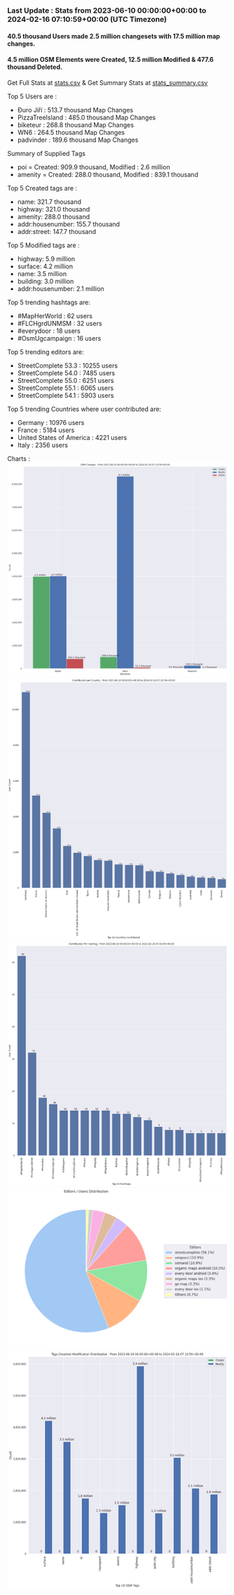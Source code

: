 ### Last Update : Stats from 2023-06-10 00:00:00+00:00 to 2024-02-16 07:10:59+00:00 (UTC Timezone)

#### 40.5 thousand Users made 2.5 million changesets with 17.5 million map changes.
#### 4.5 million OSM Elements were Created, 12.5 million Modified & 477.6 thousand Deleted.
Get Full Stats at [stats.csv](/stats/fieldmappers/Daily/stats.csv)
 & Get Summary Stats at [stats_summary.csv](/stats/fieldmappers/Daily/stats_summary.csv)

Top 5 Users are : 
- Đuro Jiří : 513.7 thousand Map Changes
- PizzaTreeIsland : 485.0 thousand Map Changes
- biketeur : 268.8 thousand Map Changes
- WN6 : 264.5 thousand Map Changes
- padvinder : 189.6 thousand Map Changes

Summary of Supplied Tags
- poi = Created: 909.9 thousand, Modified : 2.6 million
- amenity = Created: 288.0 thousand, Modified : 839.1 thousand


Top 5 Created tags are :
- name: 321.7 thousand
- highway: 321.0 thousand
- amenity: 288.0 thousand
- addr:housenumber: 155.7 thousand
- addr:street: 147.7 thousand


Top 5 Modified tags are :
- highway: 5.9 million
- surface: 4.2 million
- name: 3.5 million
- building: 3.0 million
- addr:housenumber: 2.1 million


Top 5 trending hashtags are:
- #MapHerWorld : 62 users
- #FLCHgrdUNMSM : 32 users
- #everydoor : 18 users
- #OsmUgcampaign : 16 users


Top 5 trending editors are:
- StreetComplete 53.3 : 10255 users
- StreetComplete 54.0 : 7485 users
- StreetComplete 55.0 : 6251 users
- StreetComplete 55.1 : 6065 users
- StreetComplete 54.1 : 5903 users


Top 5 trending Countries where user contributed are:
- Germany : 10976 users
- France : 5184 users
- United States of America : 4221 users
- Italy : 2356 users


 Charts : 
![Alt text](./stats_osm_changes.png) 
![Alt text](./stats_users_per_country.png) 
![Alt text](./stats_users_per_hashtag.png) 
![Alt text](./stats_editors_pie_chart.png) 
![Alt text](./stats_tags.png) 
